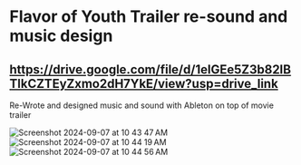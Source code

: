 # Flavor of Youth Trailer re-sound and music design
## https://drive.google.com/file/d/1elGEe5Z3b82IBTlkCZTEyZxmo2dH7YkE/view?usp=drive_link
Re-Wrote and designed music and sound with Ableton on top of movie trailer

![Screenshot 2024-09-07 at 10 43 47 AM](https://github.com/user-attachments/assets/b2ade070-86b8-455b-9cbd-b249d927b7a2)
![Screenshot 2024-09-07 at 10 44 19 AM](https://github.com/user-attachments/assets/4000e0a0-7452-420c-ab0a-1e4c35fbc679)
![Screenshot 2024-09-07 at 10 44 56 AM](https://github.com/user-attachments/assets/ee2d541f-7dd3-44a2-abb7-06b44928acc2)


